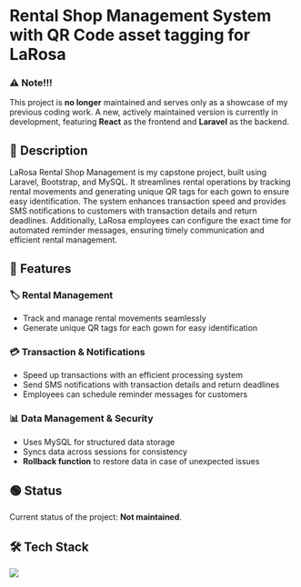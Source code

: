 # Rental Shop Management System with QR Code asset tagging for LaRosa

### ⚠️ Note!!!

This project is **no longer** maintained and serves only as a showcase of my previous coding work. A new, actively maintained version is currently in development, featuring **React** as the frontend and **Laravel** as the backend.

## 📄 Description

LaRosa Rental Shop Management is my capstone project, built using Laravel, Bootstrap, and MySQL. It streamlines rental operations by tracking rental movements and generating unique QR tags for each gown to ensure easy identification. The system enhances transaction speed and provides SMS notifications to customers with transaction details and return deadlines. Additionally, LaRosa employees can configure the exact time for automated reminder messages, ensuring timely communication and efficient rental management.

## 🚀 Features

### 🏷️ Rental Management

-   Track and manage rental movements seamlessly
-   Generate unique QR tags for each gown for easy identification

### 💳 Transaction & Notifications

-   Speed up transactions with an efficient processing system
-   Send SMS notifications with transaction details and return deadlines
-   Employees can schedule reminder messages for customers

### 📊 Data Management & Security

-   Uses MySQL for structured data storage
-   Syncs data across sessions for consistency
-   **Rollback function** to restore data in case of unexpected issues

## 🟢 Status

Current status of the project: **Not maintained**.

## 🛠 Tech Stack

<img src="https://skillicons.dev/icons?i=laravel,php,bootstrap,mysql," />
